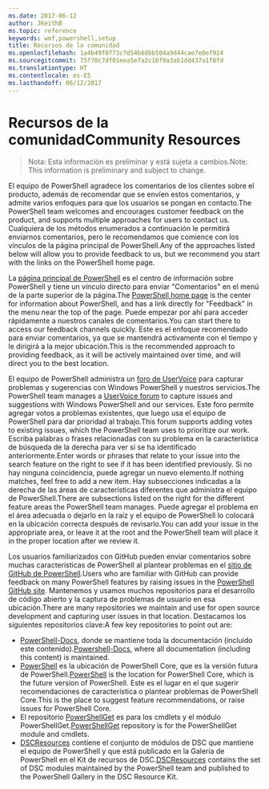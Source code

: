```yaml
---
ms.date: 2017-06-12
author: JKeithB
ms.topic: reference
keywords: wmf,powershell,setup
title: Recursos de la comunidad
ms.openlocfilehash: 1a4b49f0773c7d54b6dbb504a9d44cae7e0ef924
ms.sourcegitcommit: 75f70c7df01eea5e7a2c16f9a3ab1dd437a1f8fd
ms.translationtype: HT
ms.contentlocale: es-ES
ms.lasthandoff: 06/12/2017
---
```

# <a name="community-resources"></a><span data-ttu-id="6798a-103">Recursos de la comunidad</span><span class="sxs-lookup"><span data-stu-id="6798a-103">Community Resources</span></span> #
> <span data-ttu-id="6798a-104">Nota: Esta información es preliminar y está sujeta a cambios.</span><span class="sxs-lookup"><span data-stu-id="6798a-104">Note: This information is preliminary and subject to change.</span></span>

<span data-ttu-id="6798a-105">El equipo de PowerShell agradece los comentarios de los clientes sobre el producto, además de recomendar que se envíen estos comentarios, y admite varios enfoques para que los usuarios se pongan en contacto.</span><span class="sxs-lookup"><span data-stu-id="6798a-105">The PowerShell team welcomes and encourages customer feedback on the product, and supports multiple approaches for users to contact us.</span></span>
<span data-ttu-id="6798a-106">Cualquiera de los métodos enumerados a continuación le permitirá enviarnos comentarios, pero le recomendamos que comience con los vínculos de la página principal de PowerShell.</span><span class="sxs-lookup"><span data-stu-id="6798a-106">Any of the approaches listed below will allow you to provide feedback to us, but we recommend you start with the links on the PowerShell home page.</span></span>  

<span data-ttu-id="6798a-107">La [página principal de PowerShell](https://microsoft.com/powershell) es el centro de información sobre PowerShell y tiene un vínculo directo para enviar "Comentarios" en el menú de la parte superior de la página.</span><span class="sxs-lookup"><span data-stu-id="6798a-107">The [PowerShell home page](https://microsoft.com/powershell) is the center for information about PowerShell, and has a link directly for "Feedback" in the menu near the top of the page.</span></span> <span data-ttu-id="6798a-108">Puede empezar por ahí para acceder rápidamente a nuestros canales de comentarios.</span><span class="sxs-lookup"><span data-stu-id="6798a-108">You can start there to access our feedback channels quickly.</span></span>
<span data-ttu-id="6798a-109">Este es el enfoque recomendado para enviar comentarios, ya que se mantendrá activamente con el tiempo y le dirigirá a la mejor ubicación.</span><span class="sxs-lookup"><span data-stu-id="6798a-109">This is the recommended approach to providing feedback, as it will be actively maintained over time, and will direct you to the best location.</span></span>  
 
<span data-ttu-id="6798a-110">El equipo de PowerShell administra un [foro de UserVoice](https://windowsserver.uservoice.com/forums/301869-powershell/) para capturar problemas y sugerencias con Windows PowerShell y nuestros servicios.</span><span class="sxs-lookup"><span data-stu-id="6798a-110">The PowerShell team manages a [UserVoice forum](https://windowsserver.uservoice.com/forums/301869-powershell/) to capture issues and suggestions with Windows PowerShell and our services.</span></span> <span data-ttu-id="6798a-111">Este foro permite agregar votos a problemas existentes, que luego usa el equipo de PowerShell para dar prioridad al trabajo.</span><span class="sxs-lookup"><span data-stu-id="6798a-111">This forum supports adding votes to existing issues, which the PowerShell team uses to prioritize our work.</span></span>
<span data-ttu-id="6798a-112">Escriba palabras o frases relacionadas con su problema en la característica de búsqueda de la derecha para ver si se ha identificado anteriormente.</span><span class="sxs-lookup"><span data-stu-id="6798a-112">Enter words or phrases that relate to your issue into the search feature on the right to see if it has been identified previously.</span></span>
<span data-ttu-id="6798a-113">Si no hay ninguna coincidencia, puede agregar un nuevo elemento.</span><span class="sxs-lookup"><span data-stu-id="6798a-113">If nothing matches, feel free to add a new item.</span></span> <span data-ttu-id="6798a-114">Hay subsecciones indicadas a la derecha de las áreas de características diferentes que administra el equipo de PowerShell.</span><span class="sxs-lookup"><span data-stu-id="6798a-114">There are subsections listed on the right for the different feature areas the PowerShell team manages.</span></span>
<span data-ttu-id="6798a-115">Puede agregar el problema en el área adecuada o dejarlo en la raíz y el equipo de PowerShell lo colocará en la ubicación correcta después de revisarlo.</span><span class="sxs-lookup"><span data-stu-id="6798a-115">You can add your issue in the appropriate area, or leave it at the root and the PowerShell team will place it in the proper location after we review it.</span></span>

<span data-ttu-id="6798a-116">Los usuarios familiarizados con GitHub pueden enviar comentarios sobre muchas características de PowerShell al plantear problemas en el [sitio de GitHub de PowerShell](https://github.com/powershell).</span><span class="sxs-lookup"><span data-stu-id="6798a-116">Users who are familiar with GitHub can provide feedback on many PowerShell features by raising issues in the [PowerShell GitHub site](https://github.com/powershell).</span></span>
<span data-ttu-id="6798a-117">Mantenemos y usamos muchos repositorios para el desarrollo de código abierto y la captura de problemas de usuario en esa ubicación.</span><span class="sxs-lookup"><span data-stu-id="6798a-117">There are many repositories we maintain and use for open source development and capturing user issues in that location.</span></span> <span data-ttu-id="6798a-118">Destacamos los siguientes repositorios clave:</span><span class="sxs-lookup"><span data-stu-id="6798a-118">A few key repositories to point out are:</span></span>

* <span data-ttu-id="6798a-119">[PowerShell-Docs](https://github.com/PowerShell/powershell-docs), donde se mantiene toda la documentación (incluido este contenido).</span><span class="sxs-lookup"><span data-stu-id="6798a-119">[Powershell-Docs](https://github.com/PowerShell/powershell-docs), where all documentation (including this content) is maintained.</span></span> 
* <span data-ttu-id="6798a-120">[PowerShell](https://github.com/PowerShell/powershell) es la ubicación de PowerShell Core, que es la versión futura de PowerShell.</span><span class="sxs-lookup"><span data-stu-id="6798a-120">[PowerShell](https://github.com/PowerShell/powershell) is the location for PowerShell Core, which is the future version of PowerShell.</span></span> <span data-ttu-id="6798a-121">Este es el lugar en el que sugerir recomendaciones de característica o plantear problemas de PowerShell Core.</span><span class="sxs-lookup"><span data-stu-id="6798a-121">This is the place to suggest feature recommendations, or raise issues for PowerShell Core.</span></span>   
* <span data-ttu-id="6798a-122">El repositorio [PowerShellGet](https://github.com/PowerShell/powershellget) es para los cmdlets y el módulo PowerShellGet.</span><span class="sxs-lookup"><span data-stu-id="6798a-122">[PowerShellGet](https://github.com/PowerShell/powershellget) repository is for the PowerShellGet module and cmdlets.</span></span>
* <span data-ttu-id="6798a-123">[DSCResources](https://github.com/PowerShell/DscResources) contiene el conjunto de módulos de DSC que mantiene el equipo de PowerShell y que está publicado en la Galería de PowerShell en el Kit de recursos de DSC.</span><span class="sxs-lookup"><span data-stu-id="6798a-123">[DSCResources](https://github.com/PowerShell/DscResources) contains the set of DSC modules maintained by the PowerShell team and published to the PowerShell Gallery in the DSC Resource Kit.</span></span>

